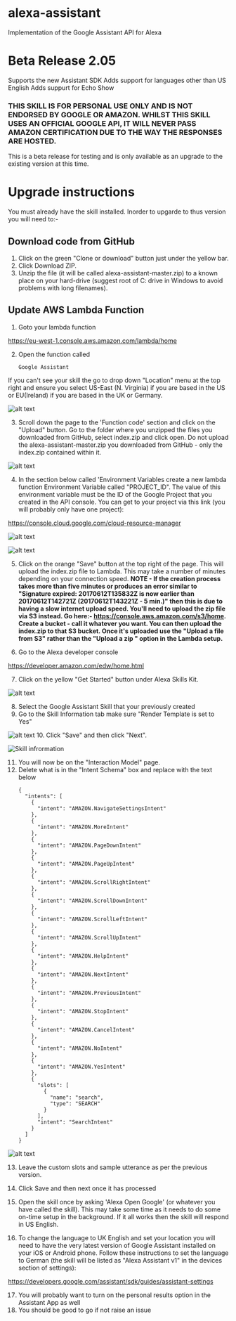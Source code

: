# alexa-assistant

Implementation of the Google Assistant API for Alexa

# Beta Release 2.05

Supports the new Assistant SDK
Adds support for languages other than US English
Adds suppurt for Echo Show


### THIS SKILL IS FOR PERSONAL USE ONLY AND IS NOT ENDORSED BY GOOGLE OR AMAZON. WHILST THIS SKILL USES AN OFFICIAL GOOGLE API, IT WILL NEVER PASS AMAZON CERTIFICATION DUE TO THE WAY THE RESPONSES ARE HOSTED.

This is a beta release for testing and is only available as an upgrade to the existing version at this time.

# Upgrade instructions

You must already have the skill installed. Inorder to upgarde to thus version you will need  to:-

## Download code from GitHub

1. Click on the green "Clone or download" button just under the yellow bar.
2. Click Download ZIP.
3. Unzip the file (it will be called alexa-assistant-master.zip) to a known place on your hard-drive (suggest root of C: drive in Windows to avoid problems with long filenames).

## Update AWS Lambda Function
1. Goto your lambda function

https://eu-west-1.console.aws.amazon.com/lambda/home

2. Open the function called

    ```
    Google Assistant
    ```

If you can't see your skill the go to drop down "Location" menu at the top right and ensure you select US-East (N. Virginia) if you are based in the US or EU(Ireland) if you are based in the UK or Germany.

![alt text](screenshots/lambda_region.jpg)

3. Scroll down the page to the 'Function code' section and click on the "Upload" button. Go to the folder where you unzipped the files you downloaded from GitHub, select index.zip and click open. Do not upload the alexa-assistant-master.zip you downloaded from GitHub - only the index.zip contained within it.

![alt text](screenshots/function_upload.jpg)

4.  In the section below called 'Environment Variables create a new lambda function Environment Variable called "PROJECT_ID". The value of this environment variable must be the ID of the Google Project that you created in the API console. You can get to your project via this link (you will probably only have one project): 

https://console.cloud.google.com/cloud-resource-manager

![alt text](screenshots/project_id.jpg)

![alt text](screenshots/extra_environment_variable.jpg)

5. Click on the orange "Save" button at the top right of the page. This will upload the index.zip file to Lambda. This may take a number of minutes depending on your connection speed. **NOTE - If the creation process takes more than five minutes or produces an error similar to "Signature expired: 20170612T135832Z is now earlier than 20170612T142721Z (20170612T143221Z - 5 min.)" then this is due to having a slow internet upload speed.  You'll need to upload the zip file via S3 instead. Go here:- https://console.aws.amazon.com/s3/home. Create a bucket - call it whatever you want. You can then upload the index.zip to that S3 bucket. Once it's uploaded use the "Upload a file from S3" rather than the "Upload a zip " option in the Lambda setup.**

6. Go to the Alexa developer console 

https://developer.amazon.com/edw/home.html

7. Click on the yellow "Get Started" button under Alexa Skills Kit.

![alt text](screenshots/getting_started.jpeg)

8. Select the Google Assistant Skill that your previously created
9. Go to the Skill Information tab make sure "Render Template is set to Yes"

![alt text](screenshots/render_template.jpg)
10. Click "Save" and then click "Next".

![Skill infrormation](screenshots/skill_information.png)

11. You will now be on the "Interaction Model" page.
12. Delete what is in the "Intent Schema" box and replace with the text below
    ```
    {
      "intents": [
        {
          "intent": "AMAZON.NavigateSettingsIntent"
        },
        {
          "intent": "AMAZON.MoreIntent"
        },
        {
          "intent": "AMAZON.PageDownIntent"
        },
        {
          "intent": "AMAZON.PageUpIntent"
        },
        {
          "intent": "AMAZON.ScrollRightIntent"
        },
        {
          "intent": "AMAZON.ScrollDownIntent"
        },
        {
          "intent": "AMAZON.ScrollLeftIntent"
        },
        {
          "intent": "AMAZON.ScrollUpIntent"
        },
        {
          "intent": "AMAZON.HelpIntent"
        },
        {
          "intent": "AMAZON.NextIntent"
        },
        {
          "intent": "AMAZON.PreviousIntent"
        },
        {
          "intent": "AMAZON.StopIntent"
        },
        {
          "intent": "AMAZON.CancelIntent"
        },
        {
          "intent": "AMAZON.NoIntent"
        },
        {
          "intent": "AMAZON.YesIntent"
        },
        {
          "slots": [
            {
              "name": "search",
              "type": "SEARCH"
            }
          ],
          "intent": "SearchIntent"
        }
      ]
    }
    ```
![alt text](screenshots/intent_schema.jpeg)

13. Leave the custom slots and sample utterance as per the previous version.
14. Click Save and then next once it has processed

15. Open the skill once by asking 'Alexa Open Google' (or whatever you have called the skill). This may take some time as it needs to do some on-time setup in the background. If it all works then the skill will respond in US English.
16. To change the language to UK English and set your location you will need to have the very latest version of Google Assistant installed on your iOS or Android phone. Follow these instructions to set the language to German (the skill will be listed as "Alexa Assistant v1" in the devices section of settings):

https://developers.google.com/assistant/sdk/guides/assistant-settings

17. You will probably want to turn on the personal results option in the Assistant App as well
18. You should be good to go if not raise an issue
